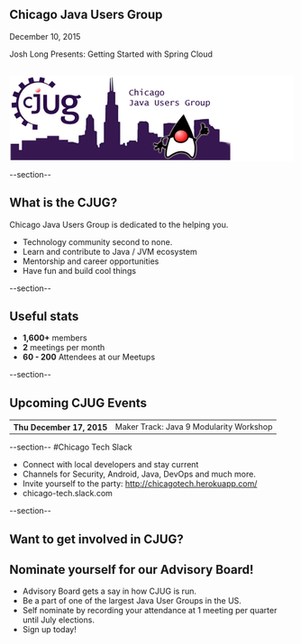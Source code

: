 ## Chicago Java Users Group

December 10, 2015

Josh Long Presents: Getting Started with Spring Cloud
<div style="background-color: white; margin-top: 30px;">
	<img src="images/cjug.gif" style="border: none; box-shadow: none;"/>
</div>

--section--
## What is the CJUG?
Chicago Java Users Group is dedicated to the helping you.

* Technology community second to none.
* Learn and contribute to Java / JVM ecosystem
* Mentorship and career opportunities
* Have fun and build cool things

--section--

## Useful stats

* **1,600+** members
* **2** meetings per month
* **60 - 200** Attendees at our Meetups

--section--

## Upcoming CJUG Events

<table class="upcoming-events">
	<tr>
		<th>Thu December 17, 2015</th>
		<td>Maker Track: Java 9 Modularity Workshop
</td>
	</tr>
</table>


--section--
#Chicago Tech Slack
* Connect with local developers and stay current
* Channels for Security, Android, Java, DevOps and much more.
* Invite yourself to the party: http://chicagotech.herokuapp.com/
* chicago-tech.slack.com

--section--
## Want to get involved in CJUG?
## Nominate yourself for our Advisory Board!
* Advisory Board gets a say in how CJUG is run.
* Be a part of one of the largest Java User Groups in the US.
* Self nominate by recording your attendance at 1 meeting per quarter until July elections.
* Sign up today!
